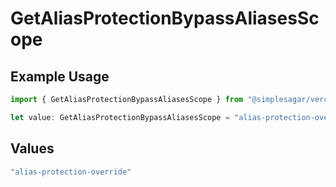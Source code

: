 # GetAliasProtectionBypassAliasesScope

## Example Usage

```typescript
import { GetAliasProtectionBypassAliasesScope } from "@simplesagar/vercel/models/getaliasop.js";

let value: GetAliasProtectionBypassAliasesScope = "alias-protection-override";
```

## Values

```typescript
"alias-protection-override"
```